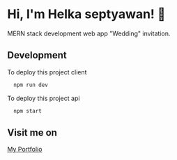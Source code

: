 
# Hi, I'm Helka septyawan! 👋

MERN stack development web app "Wedding" invitation.
## Development

To deploy this project client

```bash
  npm run dev
```


To deploy this project api

```bash
  npm start
```

## Visit me on

[My Portfolio](https://helkass.github.io/new-resume-digital)
